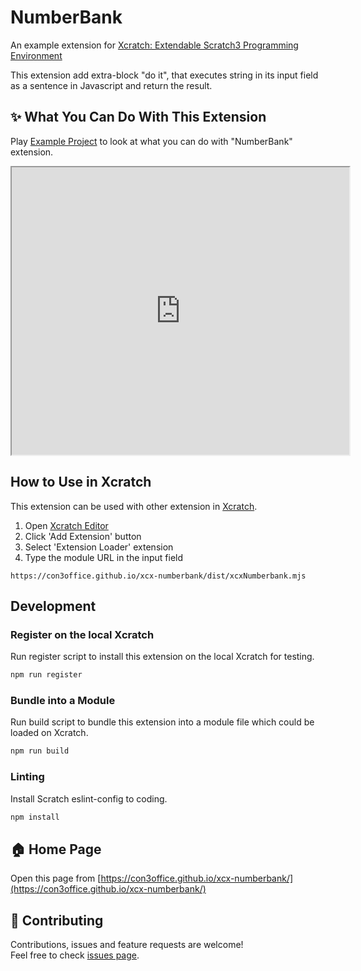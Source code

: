 # NumberBank
An example extension for [Xcratch: Extendable Scratch3 Programming Environment](https://xcratch.github.io/)

This extension add extra-block "do it", that executes string in its input field as a sentence in Javascript and return the result.


## ✨ What You Can Do With This Extension

Play [Example Project](https://xcratch.github.io/editor/#https://con3office.github.io/xcx-numberbank/projects/example.sb3) to look at what you can do with "NumberBank" extension. 
<iframe src="https://xcratch.github.io/editor/player#https://con3office.github.io/xcx-numberbank/projects/example.sb3" width="540px" height="460px"></iframe>


## How to Use in Xcratch

This extension can be used with other extension in [Xcratch](https://xcratch.github.io/). 
1. Open [Xcratch Editor](https://xcratch.github.io/editor)
2. Click 'Add Extension' button
3. Select 'Extension Loader' extension
4. Type the module URL in the input field 
```
https://con3office.github.io/xcx-numberbank/dist/xcxNumberbank.mjs
```

## Development

### Register on the local Xcratch

Run register script to install this extension on the local Xcratch for testing.

```sh
npm run register
```

### Bundle into a Module

Run build script to bundle this extension into a module file which could be loaded on Xcratch.

```sh
npm run build
```

### Linting

Install Scratch eslint-config to coding.

```sh
npm install
```


## 🏠 Home Page

Open this page from [https://con3office.github.io/xcx-numberbank/](https://con3office.github.io/xcx-numberbank/)


## 🤝 Contributing

Contributions, issues and feature requests are welcome!<br />Feel free to check [issues page](https://github.com/con3office/xcx-numberbank/issues). 
